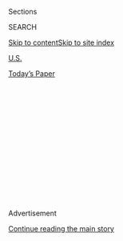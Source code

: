 <div id="app">

<div>

<div>

<div>

<div class="NYTAppHideMasthead css-1q2w90k e1suatyy0">

<div class="section css-ui9rw0 e1suatyy2">

<div class="css-eph4ug er09x8g0">

<div class="css-6n7j50">

</div>

<span class="css-1dv1kvn">Sections</span>

<div class="css-10488qs">

<span class="css-1dv1kvn">SEARCH</span>

</div>

[Skip to content](#site-content)[Skip to site
index](#site-index)

</div>

<div id="masthead-section-label" class="css-1wr3we4 eaxe0e00">

[U.S.](https://www.nytimes.com/section/us)

</div>

<div class="css-10698na e1huz5gh0">

</div>

</div>

<div id="masthead-bar-one" class="section hasLinks css-15hmgas e1csuq9d3">

<div class="css-uqyvli e1csuq9d0">

</div>

<div class="css-1uqjmks e1csuq9d1">

</div>

<div class="css-9e9ivx">

[](https://myaccount.nytimes.com/auth/login?response_type=cookie&client_id=vi)

</div>

<div class="css-1bvtpon e1csuq9d2">

[Today’s
Paper](https://www.nytimes.com/section/todayspaper)

</div>

</div>

</div>

</div>

<div data-aria-hidden="false">

<div id="site-content" data-role="main">

<div>

<div class="css-1aor85t" style="opacity:0.000000001;z-index:-1;visibility:hidden">

<div class="css-1hqnpie">

<div class="css-epjblv">

<span class="css-17xtcya">[U.S.](/section/us)</span><span class="css-x15j1o">|</span><span class="css-fwqvlz">4
Will Be Charged in Florida Nursing Home Deaths After Hurricane Irma,
Lawyers
Say</span>

</div>

<div class="css-k008qs">

<div class="css-1iwv8en">

<span class="css-18z7m18"></span>

<div>

</div>

</div>

<span class="css-1n6z4y">https://nyti.ms/2zllQWM</span>

<div class="css-1705lsu">

<div class="css-4xjgmj">

<div class="css-4skfbu" data-role="toolbar" data-aria-label="Social Media Share buttons, Save button, and Comments Panel with current comment count" data-testid="share-tools">

  - 
  - 
  - 
  - 
    
    <div class="css-6n7j50">
    
    </div>

  - 

</div>

</div>

</div>

</div>

</div>

</div>

<div id="NYT_TOP_BANNER_REGION" class="css-13pd83m">

</div>

<div id="top-wrapper" class="css-1sy8kpn">

<div id="top-slug" class="css-l9onyx">

Advertisement

</div>

[Continue reading the main
story](#after-top)

<div class="ad top-wrapper" style="text-align:center;height:100%;display:block;min-height:250px">

<div id="top" class="place-ad" data-position="top" data-size-key="top">

</div>

</div>

<div id="after-top">

</div>

</div>

<div>

<div id="sponsor-wrapper" class="css-1hyfx7x">

<div id="sponsor-slug" class="css-19vbshk">

Supported by

</div>

[Continue reading the main
story](#after-sponsor)

<div id="sponsor" class="ad sponsor-wrapper" style="text-align:center;height:100%;display:block">

</div>

<div id="after-sponsor">

</div>

</div>

<div class="css-186x18t">

</div>

<div class="css-1vkm6nb ehdk2mb0">

# 4 Will Be Charged in Florida Nursing Home Deaths After Hurricane Irma, Lawyers Say

</div>

A dozen residents’ deaths were ruled homicides by a medical examiner
after the nursing home’s air-conditioners failed in 2017.

<div class="css-79elbk" data-testid="photoviewer-wrapper">

<div class="css-z3e15g" data-testid="photoviewer-wrapper-hidden">

</div>

<div class="css-1a48zt4 ehw59r15" data-testid="photoviewer-children">

![<span class="css-16f3y1r e13ogyst0" data-aria-hidden="true">Outside
the Rehabilitation Center at Hollywood Hills in Hollywood, Fla., in 2017
after Hurricane
Irma.</span><span class="css-cnj6d5 e1z0qqy90" itemprop="copyrightHolder"><span class="css-1ly73wi e1tej78p0">Credit...</span><span><span>Jason
Henry for The New York
Times</span></span></span>](https://static01.nyt.com/images/2019/08/24/us/24nursinghome/24nursinghome-articleLarge.jpg?quality=75&auto=webp&disable=upscale)

</div>

</div>

<div class="css-18e8msd">

<div class="css-vp77d3 epjyd6m0">

<div class="css-1baulvz">

By [<span class="css-1baulvz" itemprop="name">Nicholas
Bogel-Burroughs</span>](https://www.nytimes.com/by/nicholas-bogel-burroughs)
and [<span class="css-1baulvz last-byline" itemprop="name">Lauren
Hard</span>](https://www.nytimes.com/by/lauren-hard)

</div>

</div>

  - 
    
    <div class="css-ld3wwf e16638kd2">
    
    Aug. 24,
    2019
    
    </div>

  - 
    
    <div class="css-4xjgmj">
    
    <div class="css-d8bdto" data-role="toolbar" data-aria-label="Social Media Share buttons, Save button, and Comments Panel with current comment count" data-testid="share-tools">
    
      - 
      - 
      - 
      - 
        
        <div class="css-6n7j50">
        
        </div>
    
      - 
    
    </div>
    
    </div>

</div>

</div>

<div class="section meteredContent css-1r7ky0e" name="articleBody" itemprop="articleBody">

<div class="css-1fanzo5 StoryBodyCompanionColumn">

<div class="css-53u6y8">

The police in Hollywood, Fla., plan to charge four employees of a
nursing home in the deaths of a dozen residents who succumbed to heat
exposure there in the aftermath of Hurricane Irma in 2017, lawyers for
three of the employees said on Saturday.

Among those charged will be Jorge Carballo, the administrator of the
nursing home, as well as a charge nurse and two other nurses, the
lawyers said.

Eight people died on Sept. 13, 2017, at the nursing home, the
Rehabilitation Center at Hollywood Hills, after air-conditioners failed
in the wake of the powerful hurricane. Several more died in the
following weeks. A local medical examiner ruled that 12 of the
heat-related deaths were homicides.

The center was shut down, and investigations by the state and Senate
found that some nurses had failed to properly record patient
information, including vital signs and temperatures. The investigations
also found that poor state and federal oversight and regulation had led
to “questionable decision-making by facility administrators.”

</div>

</div>

<div class="css-1fanzo5 StoryBodyCompanionColumn">

<div class="css-53u6y8">

In one instance, a patient was described as “resting in bed” with “even
and unlabored” breathing when the patient was already dead, a state
report said. Nursing home officials have said they [tried to alert state
authorities](https://www.nytimes.com/2017/09/20/us/florida-nursing-home.html)
and the power company that they needed help restoring the
air-conditioning system — and got none. More than 100 patients were
transferred from the nursing home to hospitals.

The governor criticized the home for [not
calling 911](https://www.nytimes.com/2017/10/16/us/nursing-home-deaths-911.html)
until residents were suffering respiratory distress, and in some cases
were near death. A lawyer for the nursing home responded that patients
were constantly monitored and that there was no reason to call 911
before they actually became ill.

\[[*Read more about what happened at the nursing
home*](https://www.nytimes.com/2017/09/23/us/nursing-home-deaths.html).\]

David Frankel, a lawyer for the charge nurse, said he believed his
client would be charged with 12 counts of manslaughter. The other
lawyers said they had not been told what charges would be filed, but
they expected manslaughter to be among them.

The Hollywood Police Department did not return a call seeking comment on
Saturday.

Jim Cobb, a lawyer for Mr. Carballo said he was outraged by the [planned
charges](https://www.sun-sentinel.com/local/broward/hollywood/fl-ne-arrests-tip-hollywood-nursing-home-deaths-20190824-743bjqf63fchdbcvunctelb6uq-story.html?outputType=amp).
He said the police were going after people who were trying to help in
the days after the hurricane devastated Caribbean islands and resulted
in the deaths of 129 people, [according to the National Hurricane
Center](https://www.nhc.noaa.gov/data/tcr/AL112017_Irma.pdf).

“It’s the government scapegoating and going as far down the food chain
as they can possibly go to absolve themselves of the problems that were
caused,” Mr. Cobb said. “This is just wrong.”

</div>

</div>

<div class="css-1fanzo5 StoryBodyCompanionColumn">

<div class="css-53u6y8">

Lawrence Hashish said he was representing one of the nurses who would
face charges. Mr. Cobb and Mr. Hashish said they expected their clients
to surrender on Monday after the police obtain an arrest warrant.

“This has been a two-year investigation and now they’re bringing the
charges?” Mr. Hashish said. “If there was neglect, they would have known
22 months ago.”

It is rare for authorities to bring criminal charges against health care
professionals in deaths during natural disasters. After Hurricane
Katrina in 2005, prosecutors in Louisiana
[charged](https://www.nytimes.com/2005/09/14/us/nationalspecial/owners-of-nursing-home-charged-in-deaths-of-34.html)
a couple with negligent homicide after 34 people
[died](https://www.nytimes.com/2005/09/07/us/nationalspecial/in-nursing-home-a-fight-lost-to-rising-waters.html)
in their nursing home in New Orleans. But a jury [acquitted the husband
and wife two years
later](https://www.nytimes.com/2007/09/08/us/nationalspecial/08nursing.html)
after four hours of deliberation.

Mr. Cobb led the couple’s defense team then, and had sought to blame the
state and federal government for the deaths of the trapped residents,
which made up the single deadliest episode of the storm that led to
[1,833 deaths](https://www.nhc.noaa.gov/data/tcr/AL122005_Katrina.pdf).

On Saturday, Mr. Cobb said he planned to use a similar strategy to
defend Mr. Carballo.

“I can assure you we will be blaming lots of folks,” Mr. Cobb said.

Sheri Fink contributed reporting.

</div>

</div>

<div>

</div>

</div>

<div>

</div>

<div>

</div>

<div>

</div>

<div>

<div id="bottom-wrapper" class="css-1ede5it">

<div id="bottom-slug" class="css-l9onyx">

Advertisement

</div>

[Continue reading the main
story](#after-bottom)

<div id="bottom" class="ad bottom-wrapper" style="text-align:center;height:100%;display:block;min-height:90px">

</div>

<div id="after-bottom">

</div>

</div>

</div>

</div>

</div>

## Site Index

<div>

</div>

## Site Information Navigation

  - [© <span>2020</span> <span>The New York Times
    Company</span>](https://help.nytimes.com/hc/en-us/articles/115014792127-Copyright-notice)

<!-- end list -->

  - [NYTCo](https://www.nytco.com/)
  - [Contact
    Us](https://help.nytimes.com/hc/en-us/articles/115015385887-Contact-Us)
  - [Work with us](https://www.nytco.com/careers/)
  - [Advertise](https://nytmediakit.com/)
  - [T Brand Studio](http://www.tbrandstudio.com/)
  - [Your Ad
    Choices](https://www.nytimes.com/privacy/cookie-policy#how-do-i-manage-trackers)
  - [Privacy](https://www.nytimes.com/privacy)
  - [Terms of
    Service](https://help.nytimes.com/hc/en-us/articles/115014893428-Terms-of-service)
  - [Terms of
    Sale](https://help.nytimes.com/hc/en-us/articles/115014893968-Terms-of-sale)
  - [Site
    Map](https://spiderbites.nytimes.com)
  - [Help](https://help.nytimes.com/hc/en-us)
  - [Subscriptions](https://www.nytimes.com/subscription?campaignId=37WXW)

</div>

</div>

</div>

</div>

